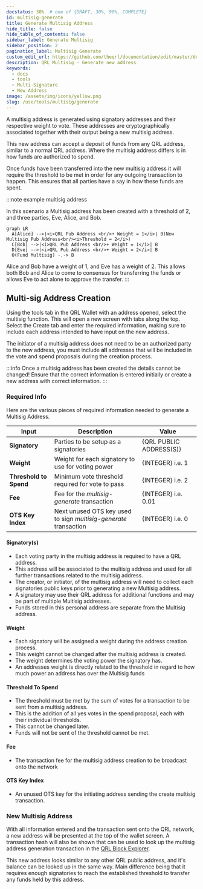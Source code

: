 ```yaml
---
docstatus: 30%  # one of {DRAFT, 30%, 90%, COMPLETE}
id: multisig-generate
title: Generate Multisig Address
hide_title: false
hide_table_of_contents: false
sidebar_label: Generate Multisig
sidebar_position: 2
pagination_label: Multisig Generate
custom_edit_url: https://github.com/theqrl/documentation/edit/master/docs/basics/what-is-qrl.md
description: QRL Multisig - Generate new address
keywords:
  - docs
  - tools
  - Multi-Signature
  - New Address
image: /assets/img/icons/yellow.png
slug: /use/tools/multisig/generate
---
```


A multisig address is generated using signatory addresses and their respective weight to vote. These addresses are cryptographically associated together with their output being a new multisig address.

This new address can accept a deposit of funds from any QRL address, similar to a normal QRL address. Where the multisig address differs is in how funds are authorized to spend.

Once funds have been transferred into the new multisig address it will require the threshold to be met in order for any outgoing transaction to happen. This ensures that all parties have a say in how these funds are spent.

:::note example multisig address

In this scenario a Multisig address has been created with a threshold of 2, and three parties, Eve, Alice, and Bob.

```mermaid
graph LR
  A[Alice] -->|<i>QRL Pub Address <br/>+ Weight = 1</i>| B(New Multisig Pub Address<br/><i>Threshold = 2</i>)
  C[Bob] -->|<i>QRL Pub Address <br/>+ Weight = 1</i>| B
  D[Eve] -->|<i>QRL Pub Address <br/>+ Weight = 2</i>| B
  O(Fund Multisig) -.-> B 
```


Alice and Bob have a weight of 1, and Eve has a weight of 2. This allows both Bob and Alice to come to consensus for transferring the funds or allows Eve to act alone to approve the transfer.
:::



## Multi-sig Address Creation

Using the tools tab in the QRL Wallet with an address opened, select the multisig function. This will open a new screen with tabs along the top. Select the Create tab and enter the required information, making sure to include each address intended to have input on the new address.

The initiator of a multisig address does not need to be an authorized party to the new address, you must include __all__ addresses that will be included in the vote and spend proposals during the creation process.

:::info
Once a multisig address has been created the details cannot be changed! Ensure that the correct information is entered initially or create a new address with correct information. 
:::


### Required Info

Here are the various pieces of required information needed to generate a Multisig Address.

| Input | Description | Value | 
| --- | --- | ---- | 
|**Signatory** | Parties to be setup as a signatories | {QRL PUBLIC ADDRESS(S)} |
|**Weight** | Weight for each signatory to use for voting power | {INTEGER} i.e. $1$|
|**Threshold to Spend** | Minimum vote threshold required for vote to pass | {INTEGER} i.e. $2$ |
|**Fee** | Fee for the *multisig-generate* transaction |{INTEGER} i.e. $0.01$ |
|**OTS Key Index**| Next unused OTS key used to sign *multisig-generate* transaction | {INTEGER} i.e. $0$ |

#### Signatory(s)

- Each voting party in the multisig address is required to have a QRL address. 
- This address will be associated to the multisig address and used for all further transactions related to the multisig address.
- The creator, or initiator, of the multisig address will need to collect each signatories public keys prior to generating a new Multisig address.
- A signatory may use their QRL address for additional functions and may be part of multiple Multisig addresses. 
- Funds stored in this personal address are separate from the Multisig address.


#### Weight

- Each signatory will be assigned a weight during the address creation process. 
- This weight cannot be changed after the multisig address is created. 
- The weight determines the voting power the signatory has.
- An addresses weight is directly related to the threshold in regard to how much power an address has over the Multisig funds

#### Threshold To Spend

- The threshold must be met by the sum of votes for a transaction to be sent from a multisig address. 
- This is the addition of all yes votes in the spend proposal, each with their individual thresholds.
- This cannot be changed later.
- Funds will not be sent of the threshold cannot be met.

#### Fee

- The transaction fee for the multisig address creation to be broadcast onto the network

#### OTS Key Index

- An unused OTS key for the initiating address sending the create multisig transaction. 


### New Multisig Address

With all information entered and the transaction sent onto the QRL network, a new address will be presented at the top of the wallet screen. A transaction hash will also be shown that can be used to look up the multisig address generation transaction in the [QRL Block Explorer](https://explorer.theqrl.org). 

This new address looks similar to any other QRL public address, and it's balance can be looked up in the same way. Main difference being that it requires enough signatories to reach the established threshold to transfer any funds held by this address.
